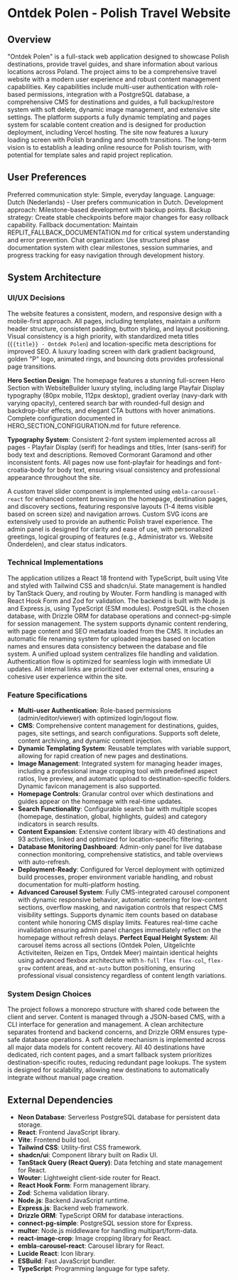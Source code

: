 # Ontdek Polen - Polish Travel Website

## Overview

"Ontdek Polen" is a full-stack web application designed to showcase Polish destinations, provide travel guides, and share information about various locations across Poland. The project aims to be a comprehensive travel website with a modern user experience and robust content management capabilities. Key capabilities include multi-user authentication with role-based permissions, integration with a PostgreSQL database, a comprehensive CMS for destinations and guides, a full backup/restore system with soft delete, dynamic image management, and extensive site settings. The platform supports a fully dynamic templating and pages system for scalable content creation and is designed for production deployment, including Vercel hosting. The site now features a luxury loading screen with Polish branding and smooth transitions. The long-term vision is to establish a leading online resource for Polish tourism, with potential for template sales and rapid project replication.

## User Preferences

Preferred communication style: Simple, everyday language.
Language: Dutch (Nederlands) - User prefers communication in Dutch.
Development approach: Milestone-based development with backup points.
Backup strategy: Create stable checkpoints before major changes for easy rollback capability.
Fallback documentation: Maintain REPLIT_FALLBACK_DOCUMENTATION.md for critical system understanding and error prevention.
Chat organization: Use structured phase documentation system with clear milestones, session summaries, and progress tracking for easy navigation through development history.

## System Architecture

### UI/UX Decisions
The website features a consistent, modern, and responsive design with a mobile-first approach. All pages, including templates, maintain a uniform header structure, consistent padding, button styling, and layout positioning. Visual consistency is a high priority, with standardized meta titles (`{{title}} - Ontdek Polen`) and location-specific meta descriptions for improved SEO. A luxury loading screen with dark gradient background, golden "P" logo, animated rings, and bouncing dots provides professional page transitions. 

**Hero Section Design**: The homepage features a stunning full-screen Hero Section with WebsiteBuilder luxury styling, including large Playfair Display typography (80px mobile, 112px desktop), gradient overlay (navy-dark with varying opacity), centered search bar with rounded-full design and backdrop-blur effects, and elegant CTA buttons with hover animations. Complete configuration documented in HERO_SECTION_CONFIGURATION.md for future reference.

**Typography System**: Consistent 2-font system implemented across all pages - Playfair Display (serif) for headings and titles, Inter (sans-serif) for body text and descriptions. Removed Cormorant Garamond and other inconsistent fonts. All pages now use font-playfair for headings and font-croatia-body for body text, ensuring visual consistency and professional appearance throughout the site.

A custom travel slider component is implemented using `embla-carousel-react` for enhanced content browsing on the homepage, destination pages, and discovery sections, featuring responsive layouts (1-4 items visible based on screen size) and navigation arrows. Custom SVG icons are extensively used to provide an authentic Polish travel experience. The admin panel is designed for clarity and ease of use, with personalized greetings, logical grouping of features (e.g., Administrator vs. Website Onderdelen), and clear status indicators.

### Technical Implementations
The application utilizes a React 18 frontend with TypeScript, built using Vite and styled with Tailwind CSS and shadcn/ui. State management is handled by TanStack Query, and routing by Wouter. Form handling is managed with React Hook Form and Zod for validation. The backend is built with Node.js and Express.js, using TypeScript (ESM modules). PostgreSQL is the chosen database, with Drizzle ORM for database operations and connect-pg-simple for session management. The system supports dynamic content rendering, with page content and SEO metadata loaded from the CMS. It includes an automatic file renaming system for uploaded images based on location names and ensures data consistency between the database and file system. A unified upload system centralizes file handling and validation. Authentication flow is optimized for seamless login with immediate UI updates. All internal links are prioritized over external ones, ensuring a cohesive user experience within the site.

### Feature Specifications
- **Multi-user Authentication**: Role-based permissions (admin/editor/viewer) with optimized login/logout flow.
- **CMS**: Comprehensive content management for destinations, guides, pages, site settings, and search configurations. Supports soft delete, content archiving, and dynamic content injection.
- **Dynamic Templating System**: Reusable templates with variable support, allowing for rapid creation of new pages and destinations.
- **Image Management**: Integrated system for managing header images, including a professional image cropping tool with predefined aspect ratios, live preview, and automatic upload to destination-specific folders. Dynamic favicon management is also supported.
- **Homepage Controls**: Granular control over which destinations and guides appear on the homepage with real-time updates.
- **Search Functionality**: Configurable search bar with multiple scopes (homepage, destination, global, highlights, guides) and category indicators in search results.
- **Content Expansion**: Extensive content library with 40 destinations and 93 activities, linked and optimized for location-specific filtering.
- **Database Monitoring Dashboard**: Admin-only panel for live database connection monitoring, comprehensive statistics, and table overviews with auto-refresh.
- **Deployment-Ready**: Configured for Vercel deployment with optimized build processes, proper environment variable handling, and robust documentation for multi-platform hosting.
- **Advanced Carousel System**: Fully CMS-integrated carousel component with dynamic responsive behavior, automatic centering for low-content sections, overflow masking, and navigation controls that respect CMS visibility settings. Supports dynamic item counts based on database content while honoring CMS display limits. Features real-time cache invalidation ensuring admin panel changes immediately reflect on the homepage without refresh delays. **Perfect Equal Height System**: All carousel items across all sections (Ontdek Polen, Uitgelichte Activiteiten, Reizen en Tips, Ontdek Meer) maintain identical heights using advanced flexbox architecture with `h-full flex flex-col`, `flex-grow` content areas, and `mt-auto` button positioning, ensuring professional visual consistency regardless of content length variations.

### System Design Choices
The project follows a monorepo structure with shared code between the client and server. Content is managed through a JSON-based CMS, with a CLI interface for generation and management. A clean architecture separates frontend and backend concerns, and Drizzle ORM ensures type-safe database operations. A soft delete mechanism is implemented across all major data models for content recovery. All 40 destinations have dedicated, rich content pages, and a smart fallback system prioritizes destination-specific routes, reducing redundant page lookups. The system is designed for scalability, allowing new destinations to automatically integrate without manual page creation.

## External Dependencies

- **Neon Database**: Serverless PostgreSQL database for persistent data storage.
- **React**: Frontend JavaScript library.
- **Vite**: Frontend build tool.
- **Tailwind CSS**: Utility-first CSS framework.
- **shadcn/ui**: Component library built on Radix UI.
- **TanStack Query (React Query)**: Data fetching and state management for React.
- **Wouter**: Lightweight client-side router for React.
- **React Hook Form**: Form management library.
- **Zod**: Schema validation library.
- **Node.js**: Backend JavaScript runtime.
- **Express.js**: Backend web framework.
- **Drizzle ORM**: TypeScript ORM for database interactions.
- **connect-pg-simple**: PostgreSQL session store for Express.
- **multer**: Node.js middleware for handling multipart/form-data.
- **react-image-crop**: Image cropping library for React.
- **embla-carousel-react**: Carousel library for React.
- **Lucide React**: Icon library.
- **ESBuild**: Fast JavaScript bundler.
- **TypeScript**: Programming language for type safety.